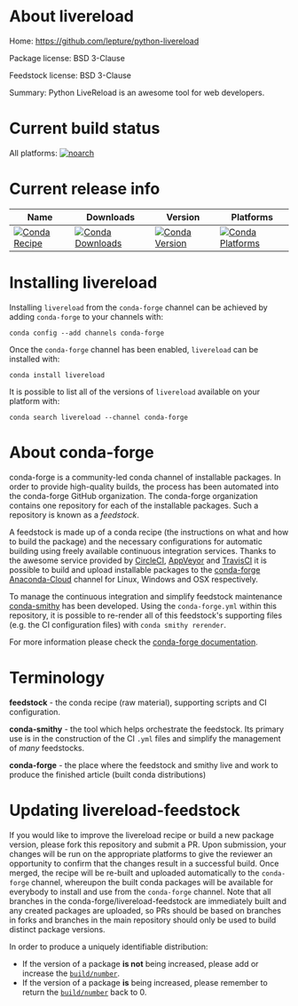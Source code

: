 About livereload
================

Home: https://github.com/lepture/python-livereload

Package license: BSD 3-Clause

Feedstock license: BSD 3-Clause

Summary: Python LiveReload is an awesome tool for web developers.



Current build status
====================

All platforms:
[![noarch](https://img.shields.io/circleci/project/github/conda-forge/livereload-feedstock/master.svg?label=noarch)](https://circleci.com/gh/conda-forge/livereload-feedstock)

Current release info
====================

| Name | Downloads | Version | Platforms |
| --- | --- | --- | --- |
| [![Conda Recipe](https://img.shields.io/badge/recipe-livereload-green.svg)](https://anaconda.org/conda-forge/livereload) | [![Conda Downloads](https://img.shields.io/conda/dn/conda-forge/livereload.svg)](https://anaconda.org/conda-forge/livereload) | [![Conda Version](https://img.shields.io/conda/vn/conda-forge/livereload.svg)](https://anaconda.org/conda-forge/livereload) | [![Conda Platforms](https://img.shields.io/conda/pn/conda-forge/livereload.svg)](https://anaconda.org/conda-forge/livereload) |

Installing livereload
=====================

Installing `livereload` from the `conda-forge` channel can be achieved by adding `conda-forge` to your channels with:

```
conda config --add channels conda-forge
```

Once the `conda-forge` channel has been enabled, `livereload` can be installed with:

```
conda install livereload
```

It is possible to list all of the versions of `livereload` available on your platform with:

```
conda search livereload --channel conda-forge
```


About conda-forge
=================

conda-forge is a community-led conda channel of installable packages.
In order to provide high-quality builds, the process has been automated into the
conda-forge GitHub organization. The conda-forge organization contains one repository
for each of the installable packages. Such a repository is known as a *feedstock*.

A feedstock is made up of a conda recipe (the instructions on what and how to build
the package) and the necessary configurations for automatic building using freely
available continuous integration services. Thanks to the awesome service provided by
[CircleCI](https://circleci.com/), [AppVeyor](https://www.appveyor.com/)
and [TravisCI](https://travis-ci.org/) it is possible to build and upload installable
packages to the [conda-forge](https://anaconda.org/conda-forge)
[Anaconda-Cloud](https://anaconda.org/) channel for Linux, Windows and OSX respectively.

To manage the continuous integration and simplify feedstock maintenance
[conda-smithy](https://github.com/conda-forge/conda-smithy) has been developed.
Using the ``conda-forge.yml`` within this repository, it is possible to re-render all of
this feedstock's supporting files (e.g. the CI configuration files) with ``conda smithy rerender``.

For more information please check the [conda-forge documentation](https://conda-forge.org/docs/).

Terminology
===========

**feedstock** - the conda recipe (raw material), supporting scripts and CI configuration.

**conda-smithy** - the tool which helps orchestrate the feedstock.
                   Its primary use is in the construction of the CI ``.yml`` files
                   and simplify the management of *many* feedstocks.

**conda-forge** - the place where the feedstock and smithy live and work to
                  produce the finished article (built conda distributions)


Updating livereload-feedstock
=============================

If you would like to improve the livereload recipe or build a new
package version, please fork this repository and submit a PR. Upon submission,
your changes will be run on the appropriate platforms to give the reviewer an
opportunity to confirm that the changes result in a successful build. Once
merged, the recipe will be re-built and uploaded automatically to the
`conda-forge` channel, whereupon the built conda packages will be available for
everybody to install and use from the `conda-forge` channel.
Note that all branches in the conda-forge/livereload-feedstock are
immediately built and any created packages are uploaded, so PRs should be based
on branches in forks and branches in the main repository should only be used to
build distinct package versions.

In order to produce a uniquely identifiable distribution:
 * If the version of a package **is not** being increased, please add or increase
   the [``build/number``](https://conda.io/docs/user-guide/tasks/build-packages/define-metadata.html#build-number-and-string).
 * If the version of a package **is** being increased, please remember to return
   the [``build/number``](https://conda.io/docs/user-guide/tasks/build-packages/define-metadata.html#build-number-and-string)
   back to 0.
